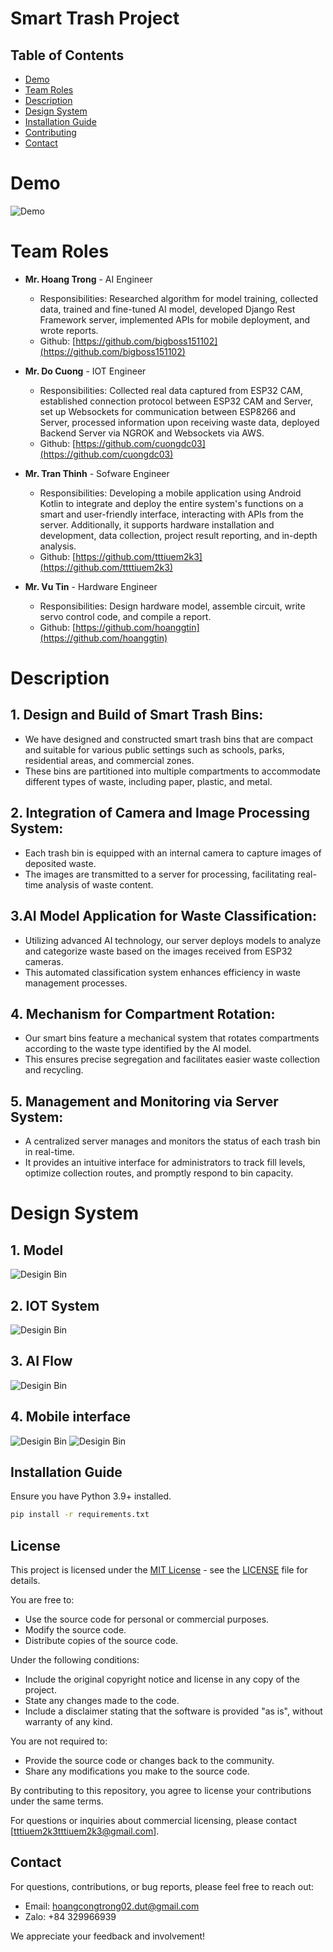# Smart Trash Project

## Table of Contents
- [Demo](#demo)
- [Team Roles](#team-roles)
- [Description](#description)
- [Design System](#design-system)
- [Installation Guide](#installation-guide)
- [Contributing](#contributing)
- [Contact](#contact)
# Demo
![Demo](./DEMO/demo.gif)
# Team Roles
- **Mr. Hoang Trong** - AI Engineer
  - Responsibilities: Researched algorithm for model training, collected data, trained and fine-tuned AI model, developed Django Rest Framework server, implemented APIs for mobile deployment, and wrote reports.
  - Github: [https://github.com/bigboss151102](https://github.com/bigboss151102)

- **Mr. Do Cuong** - IOT Engineer
  - Responsibilities: Collected real data captured from ESP32 CAM, established connection protocol between ESP32 CAM and Server, set up Websockets for communication between ESP8266 and Server, processed information upon receiving waste data, deployed Backend Server via NGROK and Websockets via AWS.
  - Github: [https://github.com/cuongdc03](https://github.com/cuongdc03)

- **Mr. Tran Thinh** - Sofware Engineer
  - Responsibilities: Developing a mobile application using Android Kotlin to integrate and deploy the entire system's functions on a smart and user-friendly interface, interacting with APIs from the server. Additionally, it supports hardware installation and development, data collection, project result reporting, and in-depth analysis.
  - Github: [https://github.com/tttiuem2k3](https://github.com/ttttiuem2k3)

- **Mr. Vu Tin** - Hardware Engineer
  - Responsibilities: Design hardware model, assemble circuit, write servo control code, and compile a report.
  - Github: [https://github.com/hoanggtin](https://github.com/hoanggtin)

# Description
## 1. Design and Build of Smart Trash Bins:
- We have designed and constructed smart trash bins that are compact and suitable for various public settings such as schools, parks, residential areas, and commercial zones.
- These bins are partitioned into multiple compartments to accommodate different types of waste, including paper, plastic, and metal.

## 2. Integration of Camera and Image Processing System:
- Each trash bin is equipped with an internal camera to capture images of deposited waste.
- The images are transmitted to a server for processing, facilitating real-time analysis of waste content.

## 3.AI Model Application for Waste Classification:
- Utilizing advanced AI technology, our server deploys models to analyze and categorize waste based on the images received from ESP32 cameras.
- This automated classification system enhances efficiency in waste management processes.

## 4. Mechanism for Compartment Rotation:
- Our smart bins feature a mechanical system that rotates compartments according to the waste type identified by the AI model.
- This ensures precise segregation and facilitates easier waste collection and recycling.

## 5. Management and Monitoring via Server System:
- A centralized server manages and monitors the status of each trash bin in real-time.
- It provides an intuitive interface for administrators to track fill levels, optimize collection routes, and promptly respond to bin capacity.


# Design System
## 1. Model
![Desigin Bin](./DEMO/design_bin.png)
## 2. IOT System
![Desigin Bin](./DEMO/design_system.png)
## 3. AI Flow
![Desigin Bin](./DEMO/ai_flow.png)
## 4. Mobile interface
![Desigin Bin](./DEMO/mobile1.PNG)
![Desigin Bin](./DEMO/mobile2.PNG)
## Installation Guide
Ensure you have Python 3.9+ installed.

```cmd
pip install -r requirements.txt
```

## License
This project is licensed under the [MIT License](https://opensource.org/licenses/MIT) - see the [LICENSE](LICENSE) file for details.

You are free to:
- Use the source code for personal or commercial purposes.
- Modify the source code.
- Distribute copies of the source code.

Under the following conditions:
- Include the original copyright notice and license in any copy of the project.
- State any changes made to the code.
- Include a disclaimer stating that the software is provided "as is", without warranty of any kind.

You are not required to:
- Provide the source code or changes back to the community.
- Share any modifications you make to the source code.

By contributing to this repository, you agree to license your contributions under the same terms.

For questions or inquiries about commercial licensing, please contact [tttiuem2k3tttiuem2k3@gmail.com].

## Contact
For questions, contributions, or bug reports, please feel free to reach out:

- Email: [hoangcongtrong02.dut@gmail.com](hoangcongtrong02.dut@gmail.com)
- Zalo: +84 329966939

We appreciate your feedback and involvement!
